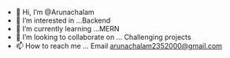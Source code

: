 - 👋 Hi, I’m @Arunachalam
- 👀 I’m interested in ...Backend
- 🌱 I’m currently learning ...MERN
- 💞️ I’m looking to collaborate on ... Challenging projects 
- 📫 How to reach me ... Email arunachalam2352000@gmail.com

<!---
arun2352000/arun2352000 is a ✨ unique ✨ repository because its `README.md` (this file) appears on your GitHub profile.
You can click the Preview link to take a look at your changes.
--->
